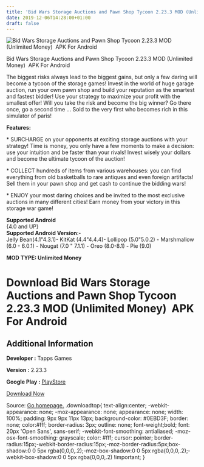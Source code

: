 ```yaml
---
title: 'Bid Wars Storage Auctions and Pawn Shop Tycoon 2.23.3 MOD (Unlimited Money)  APK For Android'
date: 2019-12-06T14:28:00+01:00
draft: false
---
```


![Bid Wars Storage Auctions and Pawn Shop Tycoon 2.23.3 MOD (Unlimited Money)  APK For Android](https://i0.wp.com/apkhome.net/wp-content/uploads/2019/12/Bid-Wars-Storage-Auctions-and-Pawn-Shop-Tycoon.png "Bid Wars Storage Auctions and Pawn Shop Tycoon 2.23.3 MOD (Unlimited Money)  APK For Android")

  

Bid Wars Storage Auctions and Pawn Shop Tycoon 2.23.3 MOD (Unlimited Money)  APK For Android

The biggest risks always lead to the biggest gains, but only a few daring will become a tycoon of the storage games! Invest in the world of huge garage auction, run your own pawn shop and build your reputation as the smartest and fastest bidder! Use your strategy to maximize your profit with the smallest offer! Will you take the risk and become the big winner? Go there once, go a second time ... Sold to the very first who becomes rich in this simulator of paris!

**Features:**

\* SURCHARGE on your opponents at exciting storage auctions with your strategy! Time is money, you only have a few moments to make a decision: use your intuition and be faster than your rivals! Invest wisely your dollars and become the ultimate tycoon of the auction!

\* COLLECT hundreds of items from various warehouses: you can find everything from old basketballs to rare antiques and even foreign artifacts! Sell them in your pawn shop and get cash to continue the bidding wars!

\* ENJOY your most daring choices and be invited to the most exclusive auctions in many different cities! Earn money from your victory in this storage war game!

**Supported Android**  
{4.0 and UP}  
**Supported Android Version**:-  
Jelly Bean(4.1"4.3.1)- KitKat (4.4"4.4.4)- Lollipop (5.0"5.0.2) - Marshmallow (6.0 - 6.0.1) - Nougat (7.0 " 7.1.1) - Oreo (8.0-8.1) - Pie (9.0)

**MOD TYPE: Unlimited Money**

Download Bid Wars Storage Auctions and Pawn Shop Tycoon 2.23.3 MOD (Unlimited Money)  APK For Android
======================================================================================================

Additional Information
----------------------

**Developer :** Tapps Games

**Version :** 2.23.3

**Google Play :** [PlayStore](https://play.google.com/store/apps/details?id=br.com.tapps.bidwars)

  

[Download Now](https://store4app.co/post/bid-wars-storage-auctions-and-pawn-shop-tycoon-2-23-3-mod-unlimited-money-apk-for-android_1575210396)

  
Source: [Go homepage.](https://store4app.co/post/bid-wars-storage-auctions-and-pawn-shop-tycoon-2-23-3-mod-unlimited-money-apk-for-android_1575210396) .downloadtop{ text-align:center; -webkit-appearance: none; -moz-appearance: none; appearance: none; width: 100%; padding: 9px 9px 11px 13px; background-color: #0EBD3F; border: none; color:#fff; border-radius: 3px; outline: none; font-weight;bold; font: 20px 'Open Sans', sans-serif; -webkit-font-smoothing: antialiased; -moz-osx-font-smoothing: grayscale; color: #fff; cursor: pointer; border-radius:15px;-webkit-border-radius:15px;-moz-border-radius:5px;box-shadow:0 0 5px rgba(0,0,0,.2);-moz-box-shadow:0 0 5px rgba(0,0,0,.2);-webkit-box-shadow:0 0 5px rgba(0,0,0,.2) !important; }